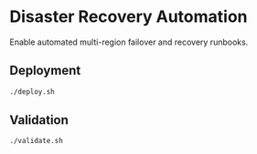 # Disaster Recovery Automation

Enable automated multi-region failover and recovery runbooks.

## Deployment

```bash
./deploy.sh
```

## Validation

```bash
./validate.sh
```
